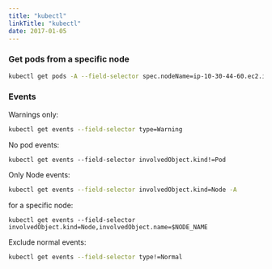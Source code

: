 ```yaml
---
title: "kubectl"
linkTitle: "kubectl"
date: 2017-01-05
---
```


### Get pods from a specific node

```bash
kubectl get pods -A --field-selector spec.nodeName=ip-10-30-44-60.ec2.internal
```

### Events


Warnings only:

```bash
kubectl get events --field-selector type=Warning
```

No pod events:

```
kubectl get events --field-selector involvedObject.kind!=Pod
```

Only Node events:

```bash
kubectl get events --field-selector involvedObject.kind=Node -A
```

for a specific node:

```
kubectl get events --field-selector involvedObject.kind=Node,involvedObject.name=$NODE_NAME
```

Exclude normal events:

```bash
kubectl get events --field-selector type!=Normal
```
